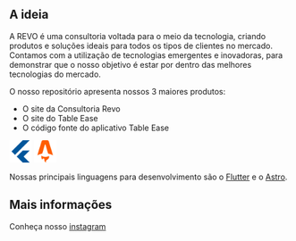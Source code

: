 ## A ideia

A REVO é uma consultoria voltada para o meio da tecnologia, criando produtos e soluções ideais para todos os tipos de clientes no mercado. Contamos com a utilização de tecnologias emergentes e inovadoras, para demonstrar que o nosso objetivo é estar por dentro das melhores tecnologias do mercado.

O nosso repositório apresenta nossos 3 maiores produtos:

- O site da Consultoria Revo
- O site do Table Ease
- O código fonte do aplicativo Table Ease

<div>
<img src="https://github.com/RevoTcc/.github/blob/main/profile/public/images/icons/flutter.svg" width="40px" width="40px">
<img src="https://github.com/RevoTcc/.github/blob/main/profile/public/images/icons/astro.svg" width="40px" width="40px">
</div>

Nossas principais linguagens para desenvolvimento são o [Flutter](https://flutter.dev/) e o [Astro](https://astro.build/). 

## Mais informações
Conheça nosso [instagram](https://instagram.com/revo.dev) 
